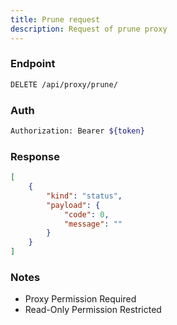 ```yaml
---
title: Prune request
description: Request of prune proxy
---
```


### Endpoint

```bash
DELETE /api/proxy/prune/
```

### Auth

```bash
Authorization: Bearer ${token}
```

### Response

```json [Json]
[
    {
        "kind": "status",
        "payload": {
            "code": 0,
            "message": ""
        }
    }
]
```

### Notes

- Proxy Permission Required
- Read-Only Permission Restricted
